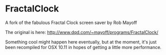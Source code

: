 # FractalClock
A fork of the fabulous Fractal Clock screen saver by Rob Mayoff

The original is here: http://www.dqd.com/~mayoff/programs/FractalClock/

Something cool might happen here eventually, but at the moment, it's just been
recompiled for OSX 10.11 in hopes of getting a little more performance.
